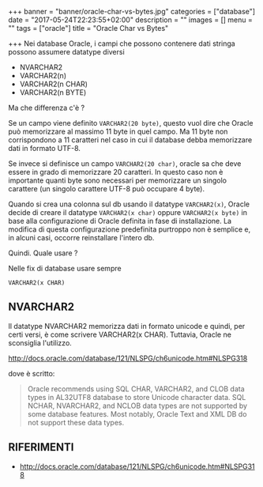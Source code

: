 +++
banner = "banner/oracle-char-vs-bytes.jpg"
categories = ["database"]
date = "2017-05-24T22:23:55+02:00"
description = ""
images = []
menu = ""
tags = ["oracle"]
title = "Oracle Char vs Bytes"

+++
Nei database Oracle, i campi che possono contenere dati stringa possono assumere datatype diversi

- NVARCHAR2
- VARCHAR2(n)
- VARCHAR2(n CHAR)
- VARCHAR2(n BYTE)

Ma che differenza c'è ?
<!--more-->

Se un campo viene definito ```VARCHAR2(20 byte)```, questo vuol dire che Oracle può memorizzare al massimo 11 byte in quel campo.
Ma 11 byte non corrispondono a 11 caratteri nel caso in cui il database debba memorizzare dati in formato UTF-8.

Se invece si definisce un campo ```VARCHAR2(20 char)```, oracle sa che deve essere in grado di memorizzare 20 caratteri. In questo caso non è importante quanti byte sono necessari per memorizzare un singolo carattere (un singolo carattere UTF-8 può occupare 4 byte).

Quando si crea una colonna sul db usando il datatype ```VARCHAR2(x)```, Oracle decide di creare il datatype ```VARCHAR2(x char)``` oppure ```VARCHAR2(x byte)``` in base alla configurazione di Oracle definita in fase di installazione.
La modifica di questa configurazione predefinita purtroppo non è semplice e, in alcuni casi, occorre reinstallare l'intero  db.

Quindi. Quale usare ?

Nelle fix di database usare sempre

``VARCHAR2(x CHAR)``

NVARCHAR2
----------
Il datatype NVARCHAR2 memorizza dati in formato unicode e quindi, per certi versi, è come scrivere VARCHAR2(x CHAR).
Tuttavia, Oracle ne sconsiglia l'utilizzo.

http://docs.oracle.com/database/121/NLSPG/ch6unicode.htm#NLSPG318

dove è scritto:

> Oracle recommends using SQL CHAR, VARCHAR2, and CLOB data types in AL32UTF8 database to store Unicode character data. SQL NCHAR, NVARCHAR2, and NCLOB data types are not supported by some database features. Most notably, Oracle Text and XML DB do not support these data types.

RIFERIMENTI
---
* http://docs.oracle.com/database/121/NLSPG/ch6unicode.htm#NLSPG318
